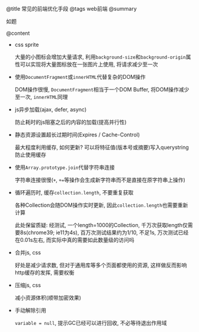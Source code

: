 @title
    常见的前端优化手段
@tags
    web前端
@summary

如题

@content

- css sprite

    大量的小图标会增加大量请求, 利用`background-size`和`background-origin`属性可以实现将大量图标放在一张图片上使用, 将请求减少至一次

- 使用`DocumentFragment`或`innerHTML`代替复杂的DOM操作

    DOM操作很慢, `DocumentFragment`相当于一个DOM Buffer, 将DOM操作减少至一次, `innerHTML`同理

- js异步加载(ajax, defer, async)

    防止耗时的js阻塞之后的内容的加载(提高并行性)

- 静态资源设置超长过期时间(Expires / Cache-Control)
    
    最大程度利用缓存, 如何更新? 可以将特征值(版本号或摘要)写入querystring防止使用缓存

- 使用`Array.prototype.join`代替字符串连接

    字符串连接很慢(`+`, `+=`等操作会生成新字符串而不是直接在原字符串上操作)

- 循环遍历时, 缓存`collection.length`, 不要重复获取

    各种Collection会随DOM操作实时更新, 因此`collection.length`也需要重新计算
    
    此处保留质疑: 经测试, 一个length=1000的Collection, 千万次获取length仅需要8s(chrome39; ie11为4s), 百万次测试结果约为1/10, 不足1s, 万次测试已经在0.01s左右, 而实际中真的需要如此数量级的访问吗

- 合并js, css

    好处是减少请求数, 但对于通用库等多个页面都使用的资源, 这样做反而影响http缓存的发挥, 需要权衡

- 压缩js, css

    减小资源体积(顺带加密效果)

- 手动解除引用

    `variable = null`, 提示GC已经可以进行回收, 不必等待退出作用域